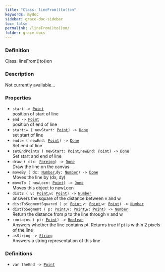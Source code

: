 ```yaml
---
title: "Class: lineFrom()to()on"
keywords: mydoc
sidebar: grace-doc-sidebar
toc: false
permalink: /lineFrom()to()on/
folder: grace-docs
---
```


### Definition
Class: lineFrom()to()on  

### Description
Not currently available...  

### Properties
  
- `start -> `[`Point`]({{site.baseurl}}/404)  
position of start of line
- `end -> `[`Point`]({{site.baseurl}}/404)  
position of end of line
- `start:= ( newStart: `[`Point`]({{site.baseurl}}/404)`) -> `[`Done`]({{site.baseurl}}/404)  
set start of line
- `end:= ( newEnd: `[`Point`]({{site.baseurl}}/404)`) -> `[`Done`]({{site.baseurl}}/404)  
Set end of line
- `setEndPoints ( newStart: `[`Point`]({{site.baseurl}}/404),`newEnd: `[`Point`]({{site.baseurl}}/404)`) -> `[`Done`]({{site.baseurl}}/404)  
Set start and end of line
- `draw ( ctx: `[`Foreign`](/grace-documentation/Foreign)`) -> `[`Done`]({{site.baseurl}}/404)  
Draw the line on the canvas
- `moveBy ( dx: `[`Number`]({{site.baseurl}}/404),`dy: `[`Number`]({{site.baseurl}}/404)`) -> `[`Done`]({{site.baseurl}}/404)  
Moves the line by (dx, dy)
- `moveTo ( newLocn: `[`Point`]({{site.baseurl}}/404)`) -> `[`Done`]({{site.baseurl}}/404)  
Moves this object to newLocn
- `dist2 ( v: `[`Point`]({{site.baseurl}}/404),`w: `[`Point`]({{site.baseurl}}/404)`) -> `[`Number`]({{site.baseurl}}/404)  
answers the square of the distance between v and w
- `distToSegmentSquared ( p: `[`Point`]({{site.baseurl}}/404),`v: `[`Point`]({{site.baseurl}}/404),`w: `[`Point`]({{site.baseurl}}/404)`) -> `[`Number`]({{site.baseurl}}/404)  
- `distToSegment ( p: `[`Point`]({{site.baseurl}}/404),`v: `[`Point`]({{site.baseurl}}/404),`w: `[`Point`]({{site.baseurl}}/404)`) -> `[`Number`]({{site.baseurl}}/404)  
Return the distance from p to the line through v and w
- `contains ( pt: `[`Point`]({{site.baseurl}}/404)`) -> `[`Boolean`]({{site.baseurl}}/404)  
Answers whether the line contains pt.  Returns true if pt is within 2 pixels of the line
- `asString -> `[`String`]({{site.baseurl}}/404)  
Answers a string representation of this line

### Definitions
- `var theEnd -> `[`Point`]({{site.baseurl}}/404)  
